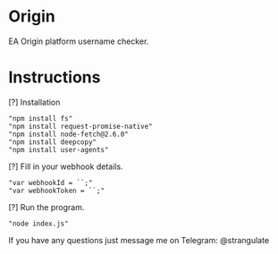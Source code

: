 # Origin
EA Origin platform username checker.

# Instructions

[?] Installation

    "npm install fs"
    "npm install request-promise-native"
    "npm install node-fetch@2.6.0"
    "npm install deepcopy"
    "npm install user-agents"

[?] Fill in your webhook details.

    "var webhookId = ``;"
    "var webhookToken = ``;"

[?] Run the program.

    "node index.js"
    
If you have any questions just message me on Telegram: @strangulate
